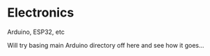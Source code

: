 # Electronics
Arduino, ESP32, etc

Will try basing main Arduino directory off here and see how it goes...